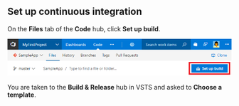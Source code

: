 ## Set up continuous integration

On the **Files** tab of the **Code** hub, click **Set up build**.

![Screenshot showing button to set up build for a repository](../_shared/_img/set-up-first-build-from-code-hub.png)

You are taken to the **Build & Release** hub in VSTS and asked to **Choose a template**. 